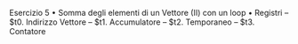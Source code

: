 Esercizio 5
• Somma degli elementi di un Vettore (II) con un loop
• Registri
   – $t0. Indirizzo Vettore
   – $t1. Accumulatore
   – $t2. Temporaneo
   – $t3. Contatore
